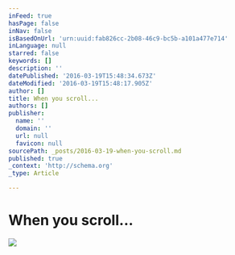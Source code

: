 ```yaml
---
inFeed: true
hasPage: false
inNav: false
isBasedOnUrl: 'urn:uuid:fab826cc-2b08-46c9-bc5b-a101a477e714'
inLanguage: null
starred: false
keywords: []
description: ''
datePublished: '2016-03-19T15:48:34.673Z'
dateModified: '2016-03-19T15:48:17.905Z'
author: []
title: When you scroll...
authors: []
publisher:
  name: ''
  domain: ''
  url: null
  favicon: null
sourcePath: _posts/2016-03-19-when-you-scroll.md
published: true
_context: 'http://schema.org'
_type: Article

---
```

# When you scroll...
![](https://the-grid-user-content.s3-us-west-2.amazonaws.com/88b39357-3c34-4e49-8387-158e2099f63c.png)